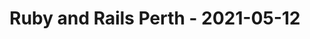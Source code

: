 ---
layout: post
title: Ruby and Rails Perth - 2021-05-12
datetime: '2021-05-12T06:00:00-04:00'
name: Ruby and Rails Perth
external_url: https://www.meetup.com/Ruby-On-Rails-Oceania-Perth/events/278075529/
online_event: false
year_month: 2021-05
---